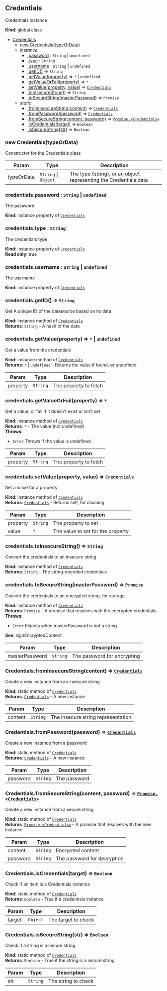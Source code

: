 <a name="Credentials"></a>

## Credentials
Credentials instance

**Kind**: global class  

* [Credentials](#Credentials)
    * [new Credentials(typeOrData)](#new_Credentials_new)
    * _instance_
        * [.password](#Credentials+password) : <code>String</code> \| <code>undefined</code>
        * [.type](#Credentials+type) : <code>String</code>
        * [.username](#Credentials+username) : <code>String</code> \| <code>undefined</code>
        * [.getID()](#Credentials+getID) ⇒ <code>String</code>
        * [.getValue(property)](#Credentials+getValue) ⇒ <code>\*</code> \| <code>undefined</code>
        * [.getValueOrFail(property)](#Credentials+getValueOrFail) ⇒ <code>\*</code>
        * [.setValue(property, value)](#Credentials+setValue) ⇒ [<code>Credentials</code>](#Credentials)
        * [.toInsecureString()](#Credentials+toInsecureString) ⇒ <code>String</code>
        * [.toSecureString(masterPassword)](#Credentials+toSecureString) ⇒ <code>Promise</code>
    * _static_
        * [.fromInsecureString(content)](#Credentials.fromInsecureString) ⇒ [<code>Credentials</code>](#Credentials)
        * [.fromPassword(password)](#Credentials.fromPassword) ⇒ [<code>Credentials</code>](#Credentials)
        * [.fromSecureString(content, password)](#Credentials.fromSecureString) ⇒ [<code>Promise.&lt;Credentials&gt;</code>](#Credentials)
        * [.isCredentials(target)](#Credentials.isCredentials) ⇒ <code>Boolean</code>
        * [.isSecureString(str)](#Credentials.isSecureString) ⇒ <code>Boolean</code>

<a name="new_Credentials_new"></a>

### new Credentials(typeOrData)
Constructor for the Credentials class


| Param | Type | Description |
| --- | --- | --- |
| typeOrData | <code>String</code> \| <code>Object</code> | The type (string), or an object representing  the Credentials data |

<a name="Credentials+password"></a>

### credentials.password : <code>String</code> \| <code>undefined</code>
The password

**Kind**: instance property of [<code>Credentials</code>](#Credentials)  
<a name="Credentials+type"></a>

### credentials.type : <code>String</code>
The credentials type

**Kind**: instance property of [<code>Credentials</code>](#Credentials)  
**Read only**: true  
<a name="Credentials+username"></a>

### credentials.username : <code>String</code> \| <code>undefined</code>
The username

**Kind**: instance property of [<code>Credentials</code>](#Credentials)  
<a name="Credentials+getID"></a>

### credentials.getID() ⇒ <code>String</code>
Get A unique ID of the datasource based on its data

**Kind**: instance method of [<code>Credentials</code>](#Credentials)  
**Returns**: <code>String</code> - A hash of the data  
<a name="Credentials+getValue"></a>

### credentials.getValue(property) ⇒ <code>\*</code> \| <code>undefined</code>
Get a value from the credentials

**Kind**: instance method of [<code>Credentials</code>](#Credentials)  
**Returns**: <code>\*</code> \| <code>undefined</code> - Returns the value if found, or undefined  

| Param | Type | Description |
| --- | --- | --- |
| property | <code>String</code> | The property to fetch |

<a name="Credentials+getValueOrFail"></a>

### credentials.getValueOrFail(property) ⇒ <code>\*</code>
Get a value, or fail if it doesn't exist or isn't set

**Kind**: instance method of [<code>Credentials</code>](#Credentials)  
**Returns**: <code>\*</code> - The value (not undefined)  
**Throws**:

- <code>Error</code> Throws if the value is undefined


| Param | Type | Description |
| --- | --- | --- |
| property | <code>String</code> | The property to fetch |

<a name="Credentials+setValue"></a>

### credentials.setValue(property, value) ⇒ [<code>Credentials</code>](#Credentials)
Set a value for a property

**Kind**: instance method of [<code>Credentials</code>](#Credentials)  
**Returns**: [<code>Credentials</code>](#Credentials) - Returns self, for chaining  

| Param | Type | Description |
| --- | --- | --- |
| property | <code>String</code> | The property to set |
| value | <code>\*</code> | The value to set for the property |

<a name="Credentials+toInsecureString"></a>

### credentials.toInsecureString() ⇒ <code>String</code>
Convert the credentials to an insecure string

**Kind**: instance method of [<code>Credentials</code>](#Credentials)  
**Returns**: <code>String</code> - The string-encoded credentials  
<a name="Credentials+toSecureString"></a>

### credentials.toSecureString(masterPassword) ⇒ <code>Promise</code>
Convert the credentials to an encrypted string, for storage

**Kind**: instance method of [<code>Credentials</code>](#Credentials)  
**Returns**: <code>Promise</code> - A promise that resolves with the encrypted credentials  
**Throws**:

- <code>Error</code> Rejects when masterPassword is not a string

**See**: signEncryptedContent  

| Param | Type | Description |
| --- | --- | --- |
| masterPassword | <code>string</code> | The password for encrypting |

<a name="Credentials.fromInsecureString"></a>

### Credentials.fromInsecureString(content) ⇒ [<code>Credentials</code>](#Credentials)
Create a new instance from an insecure string

**Kind**: static method of [<code>Credentials</code>](#Credentials)  
**Returns**: [<code>Credentials</code>](#Credentials) - A new instance  

| Param | Type | Description |
| --- | --- | --- |
| content | <code>String</code> | The insecure string representation |

<a name="Credentials.fromPassword"></a>

### Credentials.fromPassword(password) ⇒ [<code>Credentials</code>](#Credentials)
Create a new instance from a password

**Kind**: static method of [<code>Credentials</code>](#Credentials)  
**Returns**: [<code>Credentials</code>](#Credentials) - A new instance  

| Param | Type | Description |
| --- | --- | --- |
| password | <code>String</code> | The password |

<a name="Credentials.fromSecureString"></a>

### Credentials.fromSecureString(content, password) ⇒ [<code>Promise.&lt;Credentials&gt;</code>](#Credentials)
Create a new instance from a secure string

**Kind**: static method of [<code>Credentials</code>](#Credentials)  
**Returns**: [<code>Promise.&lt;Credentials&gt;</code>](#Credentials) - A promise that resolves with the new instance  

| Param | Type | Description |
| --- | --- | --- |
| content | <code>String</code> | Encrypted content |
| password | <code>String</code> | The password for decryption |

<a name="Credentials.isCredentials"></a>

### Credentials.isCredentials(target) ⇒ <code>Boolean</code>
Check if an item is a Credentials instance

**Kind**: static method of [<code>Credentials</code>](#Credentials)  
**Returns**: <code>Boolean</code> - True if a credentials instance  

| Param | Type | Description |
| --- | --- | --- |
| target | <code>Object</code> | The target to check |

<a name="Credentials.isSecureString"></a>

### Credentials.isSecureString(str) ⇒ <code>Boolean</code>
Check if a string is a secure string

**Kind**: static method of [<code>Credentials</code>](#Credentials)  
**Returns**: <code>Boolean</code> - True if the string is a secure string  

| Param | Type | Description |
| --- | --- | --- |
| str | <code>String</code> | The string to check |

